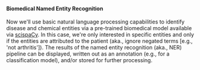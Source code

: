 #### **Biomedical Named Entity Recognition**  
Now we'll use basic natural language processing capabilities to identify disease and chemical entities via a pre-trained biomedical model available via [scispaCy](https://allenai.github.io/scispacy/). In this case, we're only interested in specific entities and only if the entities are attributed to the patient (aka., ignore negated terms [e.g., 'not arthritis']). The results of the named entity recognition (aka., NER) pipeline can be displayed, written out as an annotation (e.g., for a classification model), and/or stored for further processing.
